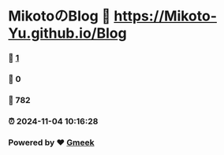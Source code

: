 # MikotoのBlog :link: https://Mikoto-Yu.github.io/Blog 
### :page_facing_up: [1](https://Mikoto-Yu.github.io/Blog/tag.html) 
### :speech_balloon: 0 
### :hibiscus: 782 
### :alarm_clock: 2024-11-04 10:16:28 
### Powered by :heart: [Gmeek](https://github.com/Meekdai/Gmeek)
